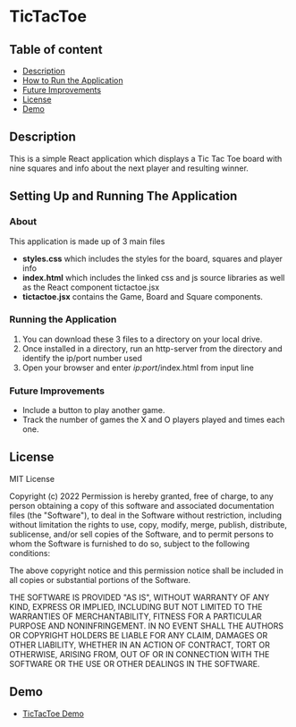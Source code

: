 # TicTacToe

## Table of content

- [Description](#description)
- [How to Run the Application](#about)
- [Future Improvements](#future-mprovement)
- [License](#license)
- [Demo](#demo)

## Description
This is a simple React application which displays a Tic Tac Toe board with nine squares and info about the next player and resulting winner.

## Setting Up and Running The Application

### About
This application is made up of 3 main files
  - <b>styles.css</b> which includes the styles for the board, squares and player info
  - <b>index.html</b> which includes the linked css and js source libraries as well as the React component tictactoe.jsx
  - <b>tictactoe.jsx</b> contains the Game, Board and Square components.

### Running the Application
 1. You can download these 3 files to a directory on your local drive.  
 2. Once installed in a directory, run an http-server from the directory and identify the ip/port number used 
 3. Open your browser and enter *ip:port*/index.html from input line
 
### Future Improvements
*	Include a button to play another game. 
*	Track the number of games the X and O players played and times each one.

## License

MIT License

Copyright (c) 2022
Permission is hereby granted, free of charge, to any person obtaining a copy of this software and associated documentation files (the "Software"), to deal in the Software without restriction, including without limitation the rights to use, copy, modify, merge, publish, distribute, sublicense, and/or sell copies of the Software, and to permit persons to whom the Software is furnished to do so, subject to the following conditions:

The above copyright notice and this permission notice shall be included in all copies or substantial portions of the Software.

THE SOFTWARE IS PROVIDED "AS IS", WITHOUT WARRANTY OF ANY KIND, EXPRESS OR IMPLIED, INCLUDING BUT NOT LIMITED TO THE WARRANTIES OF MERCHANTABILITY, FITNESS FOR A PARTICULAR PURPOSE AND NONINFRINGEMENT. IN NO EVENT SHALL THE AUTHORS OR COPYRIGHT HOLDERS BE LIABLE FOR ANY CLAIM, DAMAGES OR OTHER LIABILITY, WHETHER IN AN ACTION OF CONTRACT, TORT OR OTHERWISE, ARISING FROM, OUT OF OR IN CONNECTION WITH THE SOFTWARE OR THE USE OR OTHER DEALINGS IN THE SOFTWARE.


## Demo

* [TicTacToe Demo](https://pamelaarcher.github.io/tictactoe)
